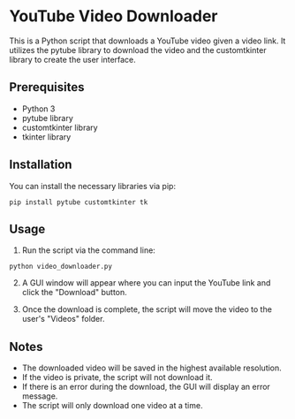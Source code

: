 # YouTube Video Downloader

This is a Python script that downloads a YouTube video given a video link. It utilizes the pytube library to download the video and the customtkinter library to create the user interface.

## Prerequisites

- Python 3
- pytube library
- customtkinter library
- tkinter library

## Installation

You can install the necessary libraries via pip:

```
pip install pytube customtkinter tk
```

## Usage

1. Run the script via the command line:
```
python video_downloader.py
```

2. A GUI window will appear where you can input the YouTube link and click the "Download" button.

3. Once the download is complete, the script will move the video to the user's "Videos" folder.

## Notes

- The downloaded video will be saved in the highest available resolution.
- If the video is private, the script will not download it.
- If there is an error during the download, the GUI will display an error message.
- The script will only download one video at a time.